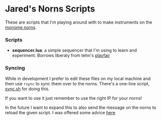 # Jared's Norns Scripts

These are scripts that I'm playing around with to make instruments on the
[monome norns](https://monome.org/norns/).

### Scripts
- **sequencer.lua**: a simple sequencer that I'm using to learn and experiment.
  Borrows liberaly from tehn's
  [playfair](https://github.com/monome/dust/blob/master/scripts/tehn/playfair.lua) 

### Syncing

While in development I prefer to edit these files on my local machine and then
use `rsync` to sync them over to the norns. There's a one-line script,
[sync.sh](./sync.sh) for doing this. 

If you want to use it just remember to use the right IP for your norns!

In the future I want to expand this to also send the message on the norns to
reload the given script. I was offered some advice
[here](https://github.com/monome/norns/issues/602)
